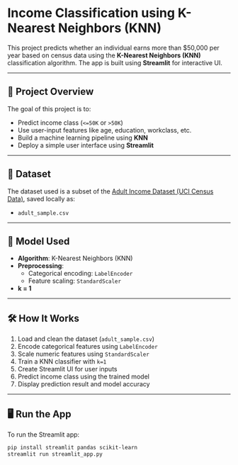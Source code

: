 # Income Classification using K-Nearest Neighbors (KNN)

This project predicts whether an individual earns more than $50,000 per year based on census data using the **K-Nearest Neighbors (KNN)** classification algorithm. The app is built using **Streamlit** for interactive UI.

---

## 🚀 Project Overview

The goal of this project is to:
- Predict income class (`<=50K` or `>50K`)
- Use user-input features like age, education, workclass, etc.
- Build a machine learning pipeline using **KNN**
- Deploy a simple user interface using **Streamlit**

---

## 📁 Dataset

The dataset used is a subset of the [Adult Income Dataset (UCI Census Data)](https://archive.ics.uci.edu/ml/datasets/adult), saved locally as:

- `adult_sample.csv`

---

## 🧠 Model Used

- **Algorithm**: K-Nearest Neighbors (KNN)
- **Preprocessing**:
  - Categorical encoding: `LabelEncoder`
  - Feature scaling: `StandardScaler`
- **k = 1**

---

## 🛠️ How It Works

1. Load and clean the dataset (`adult_sample.csv`)
2. Encode categorical features using `LabelEncoder`
3. Scale numeric features using `StandardScaler`
4. Train a KNN classifier with `k=1`
5. Create Streamlit UI for user inputs
6. Predict income class using the trained model
7. Display prediction result and model accuracy

---

## 🖥️ Run the App

To run the Streamlit app:

```bash
pip install streamlit pandas scikit-learn
streamlit run streamlit_app.py
